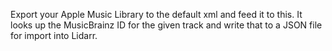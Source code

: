 Export your Apple Music Library to the default xml and feed it to this. It looks up the MusicBrainz ID for the given track and write that to a JSON file for import into Lidarr.
